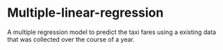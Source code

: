 # Multiple-linear-regression
A multiple regression model to predict the taxi fares using a existing data that was collected over the course of a year. 
